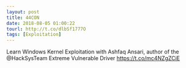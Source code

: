 ```yaml
---
layout: post
title: 44CON
date: 2018-08-05 01:00:22
tourl: http://t.co/dlbSf1777O
tags: [Exploitation]
---
```

Learn Windows Kernel Exploitation with Ashfaq Ansari, author of the @HackSysTeam Extreme Vulnerable Driver https://t.co/mc4NZgZCiE